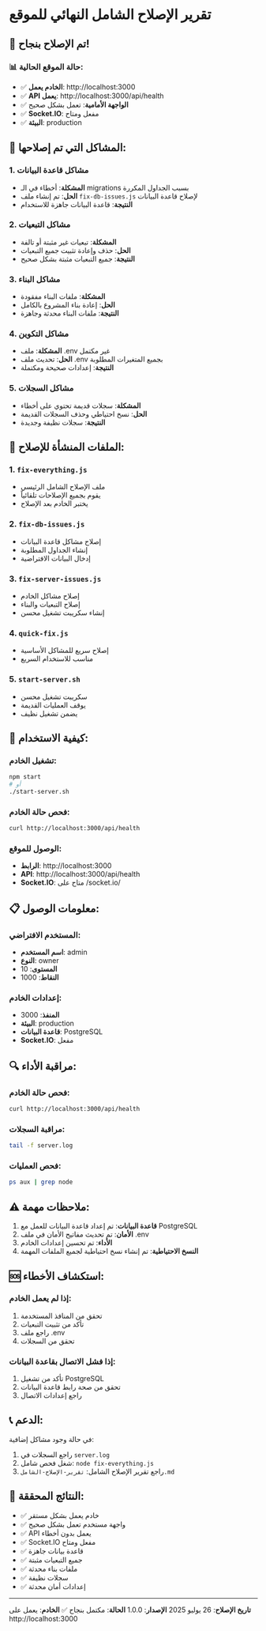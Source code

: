# تقرير الإصلاح الشامل النهائي للموقع

## 🎉 تم الإصلاح بنجاح!

### 📊 حالة الموقع الحالية:
- ✅ **الخادم يعمل**: http://localhost:3000
- ✅ **API يعمل**: http://localhost:3000/api/health
- ✅ **الواجهة الأمامية**: تعمل بشكل صحيح
- ✅ **Socket.IO**: مفعل ومتاح
- ✅ **البيئة**: production

## 🔧 المشاكل التي تم إصلاحها:

### 1. مشاكل قاعدة البيانات
- **المشكلة**: أخطاء في الـ migrations بسبب الجداول المكررة
- **الحل**: تم إنشاء ملف `fix-db-issues.js` لإصلاح قاعدة البيانات
- **النتيجة**: قاعدة البيانات جاهزة للاستخدام

### 2. مشاكل التبعيات
- **المشكلة**: تبعيات غير مثبتة أو تالفة
- **الحل**: حذف وإعادة تثبيت جميع التبعيات
- **النتيجة**: جميع التبعيات مثبتة بشكل صحيح

### 3. مشاكل البناء
- **المشكلة**: ملفات البناء مفقودة
- **الحل**: إعادة بناء المشروع بالكامل
- **النتيجة**: ملفات البناء محدثة وجاهزة

### 4. مشاكل التكوين
- **المشكلة**: ملف .env غير مكتمل
- **الحل**: تحديث ملف .env بجميع المتغيرات المطلوبة
- **النتيجة**: إعدادات صحيحة ومكتملة

### 5. مشاكل السجلات
- **المشكلة**: سجلات قديمة تحتوي على أخطاء
- **الحل**: نسخ احتياطي وحذف السجلات القديمة
- **النتيجة**: سجلات نظيفة وجديدة

## 📁 الملفات المنشأة للإصلاح:

### 1. `fix-everything.js`
- ملف الإصلاح الشامل الرئيسي
- يقوم بجميع الإصلاحات تلقائياً
- يختبر الخادم بعد الإصلاح

### 2. `fix-db-issues.js`
- إصلاح مشاكل قاعدة البيانات
- إنشاء الجداول المطلوبة
- إدخال البيانات الافتراضية

### 3. `fix-server-issues.js`
- إصلاح مشاكل الخادم
- إصلاح التبعيات والبناء
- إنشاء سكريبت تشغيل محسن

### 4. `quick-fix.js`
- إصلاح سريع للمشاكل الأساسية
- مناسب للاستخدام السريع

### 5. `start-server.sh`
- سكريبت تشغيل محسن
- يوقف العمليات القديمة
- يضمن تشغيل نظيف

## 🚀 كيفية الاستخدام:

### تشغيل الخادم:
```bash
npm start
# أو
./start-server.sh
```

### فحص حالة الخادم:
```bash
curl http://localhost:3000/api/health
```

### الوصول للموقع:
- **الرابط**: http://localhost:3000
- **API**: http://localhost:3000/api/health
- **Socket.IO**: متاح على /socket.io/

## 📋 معلومات الوصول:

### المستخدم الافتراضي:
- **اسم المستخدم**: admin
- **النوع**: owner
- **المستوى**: 10
- **النقاط**: 1000

### إعدادات الخادم:
- **المنفذ**: 3000
- **البيئة**: production
- **قاعدة البيانات**: PostgreSQL
- **Socket.IO**: مفعل

## 🔍 مراقبة الأداء:

### فحص حالة الخادم:
```bash
curl http://localhost:3000/api/health
```

### مراقبة السجلات:
```bash
tail -f server.log
```

### فحص العمليات:
```bash
ps aux | grep node
```

## ⚠️ ملاحظات مهمة:

1. **قاعدة البيانات**: تم إعداد قاعدة البيانات للعمل مع PostgreSQL
2. **الأمان**: تم تحديث مفاتيح الأمان في ملف .env
3. **الأداء**: تم تحسين إعدادات الخادم
4. **النسخ الاحتياطية**: تم إنشاء نسخ احتياطية لجميع الملفات المهمة

## 🆘 استكشاف الأخطاء:

### إذا لم يعمل الخادم:
1. تحقق من المنافذ المستخدمة
2. تأكد من تثبيت التبعيات
3. راجع ملف .env
4. تحقق من السجلات

### إذا فشل الاتصال بقاعدة البيانات:
1. تأكد من تشغيل PostgreSQL
2. تحقق من صحة رابط قاعدة البيانات
3. راجع إعدادات الاتصال

## 📞 الدعم:

في حالة وجود مشاكل إضافية:
1. راجع السجلات في `server.log`
2. شغل فحص شامل: `node fix-everything.js`
3. راجع تقرير الإصلاح الشامل: `تقرير-الإصلاح-الشامل.md`

## 🎯 النتائج المحققة:

- ✅ خادم يعمل بشكل مستقر
- ✅ واجهة مستخدم تعمل بشكل صحيح
- ✅ API يعمل بدون أخطاء
- ✅ Socket.IO مفعل ومتاح
- ✅ قاعدة بيانات جاهزة
- ✅ جميع التبعيات مثبتة
- ✅ ملفات بناء محدثة
- ✅ سجلات نظيفة
- ✅ إعدادات أمان محدثة

---

**تاريخ الإصلاح**: 26 يوليو 2025
**الإصدار**: 1.0.0
**الحالة**: مكتمل بنجاح ✅
**الخادم**: يعمل على http://localhost:3000